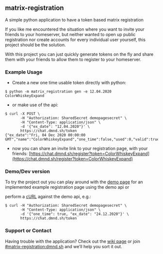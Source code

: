 ## matrix-registration

A simple python application to have a token based matrix registration

If you like me encountered the situation where you want to invite your friends to your homeserver, but neither wanted to open up public registration nor create accounts for every individual user yourself, this project should be the solution.

With this project you can just quickly generate tokens on the fly and share them with your friends to allow them to register to your homeserver.
### Example Usage
  - Create a new one time usable token directly with python:
```console
$ python -m matrix_registration gen -e 12.04.2020
ColorWhiskeyExpand
```
  - or make use of the api:
```console
$ curl -X POST \
       -H "Authorization: SharedSecret demopagesecret" \
       -H "Content-Type: application/json" \
       -d '{"ex_date": "12.04.2020"}' \
       https://chat.dmnd.sh/token
{"ex_date":"Fri, 04 Dec 2020 00:00:00 GMT","name":"ColorWhiskeyExpand","one_time":false,"used":0,"valid":true}
```
  - now  you can share an invite link to your registration page, with your friends:
[https://chat.dmnd.sh/register?token=ColorWhiskeyExpand](https://chat.dmnd.sh/register?token=ColorWhiskeyExpand)


### Demo/Dev version

To try the project out you can play around with the [demo page](./demo.html) for an implemented example registration page using the demo api or

perform a [cURL](https://github.com/ZerataX/matrix-registration/wiki/api#curl) against the demo api, e.g.:
```console
$ curl -H "Authorization: SharedSecret demopagesecret" \
       -H "Content-Type: application/json" \
       -d '{"one_time": true, "ex_date": "24.12.2020"}' \
       https://chat.dmnd.sh/token
```

### Support or Contact

Having trouble with the application? Check out the [wiki page](https://github.com/ZerataX/matrix-registration/wiki/) or join [#matrix-registration:dmnd.sh](https://matrix.to/#/#matrix-registration:dmnd.sh) and we’ll help you sort it out.
